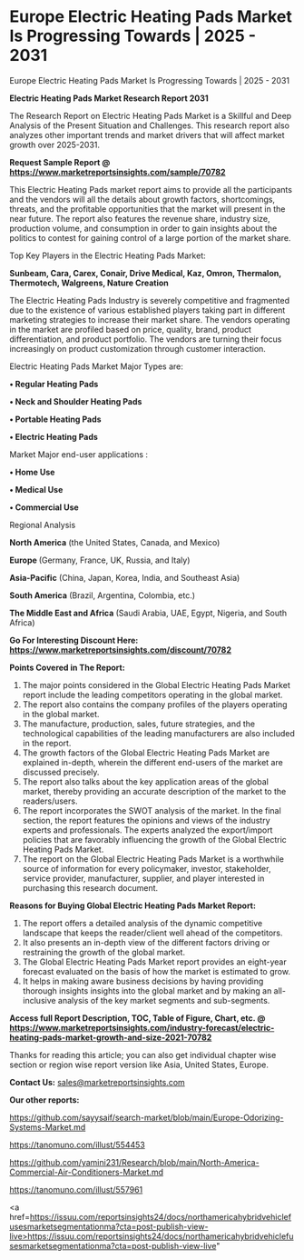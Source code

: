 # Europe Electric Heating Pads Market Is Progressing Towards | 2025 - 2031
Europe Electric Heating Pads Market Is Progressing Towards | 2025 - 2031

<strong>Electric Heating Pads Market Research Report 2031</strong>

The Research Report on Electric Heating Pads Market is a Skillful and Deep Analysis of the Present Situation and Challenges. This research report also analyzes other important trends and market drivers that will affect market growth over 2025-2031.

<strong>Request Sample Report @ <a href=https://www.marketreportsinsights.com/sample/70782>https://www.marketreportsinsights.com/sample/70782</a></strong>

This Electric Heating Pads market report aims to provide all the participants and the vendors will all the details about growth factors, shortcomings, threats, and the profitable opportunities that the market will present in the near future. The report also features the revenue share, industry size, production volume, and consumption in order to gain insights about the politics to contest for gaining control of a large portion of the market share.

Top Key Players in the Electric Heating Pads Market:

<strong>Sunbeam, Cara, Carex, Conair, Drive Medical, Kaz, Omron, Thermalon, Thermotech, Walgreens, Nature Creation</strong>

The Electric Heating Pads Industry is severely competitive and fragmented due to the existence of various established players taking part in different marketing strategies to increase their market share. The vendors operating in the market are profiled based on price, quality, brand, product differentiation, and product portfolio. The vendors are turning their focus increasingly on product customization through customer interaction.

Electric Heating Pads Market Major Types are:

<strong>• Regular Heating Pads

• Neck and Shoulder Heating Pads

• Portable Heating Pads

• Electric Heating Pads</strong>

Market Major end-user applications :

<strong>• Home Use

• Medical Use

• Commercial Use</strong>

Regional Analysis

</u><strong><b>North America</b></strong> (the United States, Canada, and Mexico)

<strong><b>Europe </b></strong>(Germany, France, UK, Russia, and Italy)

<strong><b>Asia-Pacific</b></strong> (China, Japan, Korea, India, and Southeast Asia)

<strong><b>South America</b></strong> (Brazil, Argentina, Colombia, etc.)

<strong><b>The Middle East and Africa</b></strong> (Saudi Arabia, UAE, Egypt, Nigeria, and South Africa)

<strong>Go For Interesting Discount Here: <a href=https://www.marketreportsinsights.com/discount/70782>https://www.marketreportsinsights.com/discount/70782</a></strong>

<strong>Points Covered in The Report:</strong>
<ol>
  <li>The major points considered in the Global Electric Heating Pads Market report include the leading competitors operating in the global market.</li>
  <li>The report also contains the company profiles of the players operating in the global market.</li>
  <li>The manufacture, production, sales, future strategies, and the technological capabilities of the leading manufacturers are also included in the report.</li>
  <li>The growth factors of the Global Electric Heating Pads Market are explained in-depth, wherein the different end-users of the market are discussed precisely.</li>
  <li>The report also talks about the key application areas of the global market, thereby providing an accurate description of the market to the readers/users.</li>
  <li>The report incorporates the SWOT analysis of the market. In the final section, the report features the opinions and views of the industry experts and professionals. The experts analyzed the export/import policies that are favorably influencing the growth of the Global Electric Heating Pads Market.</li>
  <li>The report on the Global Electric Heating Pads Market is a worthwhile source of information for every policymaker, investor, stakeholder, service provider, manufacturer, supplier, and player interested in purchasing this research document.</li>
</ol>
<strong>Reasons for Buying Global Electric Heating Pads Market Report:</strong>

<ol>
  <li>The report offers a detailed analysis of the dynamic competitive landscape that keeps the reader/client well ahead of the competitors.</li>
  <li>It also presents an in-depth view of the different factors driving or restraining the growth of the global market.</li>
  <li>The Global Electric Heating Pads Market report provides an eight-year forecast evaluated on the basis of how the market is estimated to grow.</li>
  <li>It helps in making aware business decisions by having providing thorough insights insights into the global market and by making an all-inclusive analysis of the key market segments and sub-segments.</li>
</ol>
<strong>Access full Report Description, TOC, Table of Figure, Chart, etc. @ <a href=https://www.marketreportsinsights.com/industry-forecast/electric-heating-pads-market-growth-and-size-2021-70782>https://www.marketreportsinsights.com/industry-forecast/electric-heating-pads-market-growth-and-size-2021-70782</a></strong>


Thanks for reading this article; you can also get individual chapter wise section or region wise report version like Asia, United States, Europe.

<strong>Contact Us:</strong>
sales@marketreportsinsights.com

<strong>Our other reports:</strong>

<a href=https://github.com/sayysaif/search-market/blob/main/Europe-Odorizing-Systems-Market.md>https://github.com/sayysaif/search-market/blob/main/Europe-Odorizing-Systems-Market.md</a>

<a href=https://tanomuno.com/illust/554453>https://tanomuno.com/illust/554453</a>

<a href=https://github.com/yamini231/Research/blob/main/North-America-Commercial-Air-Conditioners-Market.md>https://github.com/yamini231/Research/blob/main/North-America-Commercial-Air-Conditioners-Market.md</a>

<a href=https://tanomuno.com/illust/557961>https://tanomuno.com/illust/557961</a>

<a href=https://issuu.com/reportsinsights24/docs/northamericahybridvehiclefusesmarketsegmentationma?cta=post-publish-view-live>https://issuu.com/reportsinsights24/docs/northamericahybridvehiclefusesmarketsegmentationma?cta=post-publish-view-live</a>"

